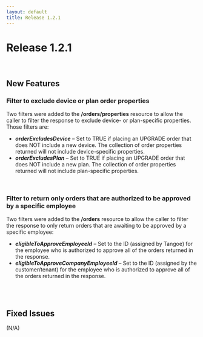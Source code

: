 ```yaml
---
layout: default
title: Release 1.2.1
---
```



# Release 1.2.1


<br/>

## New Features

### Filter to exclude device or plan order properties
Two filters were added to the **/orders/properties** resource to allow the caller to filter the response to exclude device- or plan-specific properties. Those filters are:

* ***orderExcludesDevice*** – Set to TRUE if placing an UPGRADE order that does NOT include a new device. The collection of order properties returned will not include device-specific properties.
* ***orderExcludesPlan*** – Set to TRUE if placing an UPGRADE order that does NOT include a new plan. The collection of order properties returned will not include plan-specific properties.

<br/>

### Filter to return only orders that are authorized to be approved by a specific employee
Two filters were added to the **/orders** resource to allow the caller to filter the response to only return orders that are awaiting to be approved by a specific employee:

* ***eligibleToApproveEmployeeId*** – Set to the ID (assigned by Tangoe) for the employee who is authorized to approve all of the orders returned in the response.
* ***eligibleToApproveCompanyEmployeeId*** – Set to the ID (assigned by the customer/tenant) for the employee who is authorized to approve all of the orders returned in the response.


<br/>
<br/>

## Fixed Issues

(N/A)
